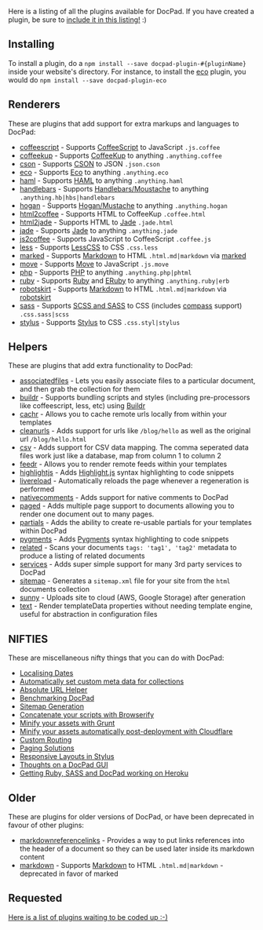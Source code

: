 Here is a listing of all the plugins available for DocPad. If you have created a plugin, be sure to [include it in this listing!](https://github.com/bevry/docpad-documentation/edit/master/community/plugins.html.md) :)

## Installing

To install a plugin, do a `npm install --save docpad-plugin-#{pluginName}` inside your website's directory. For instance, to install the [eco](http://docpad.org/plugin/eco/) plugin, you would do `npm install --save docpad-plugin-eco`


## Renderers

These are plugins that add support for extra markups and languages to DocPad:

- [coffeescript](http://docpad.org/plugin/coffeescript/) - Supports [CoffeeScript](http://jashkenas.github.com/coffee-script/) to JavaScript `.js.coffee`
- [coffeekup](http://docpad.org/plugin/coffeekup/) - Supports [CoffeeKup](http://coffeekup.org/) to anything `.anything.coffee`
- [cson](http://docpad.org/plugin/cson/) - Supports [CSON](https://github.com/bevry/cson) to JSON `.json.cson`
- [eco](http://docpad.org/plugin/eco/) - Supports [Eco](https://github.com/sstephenson/eco) to anything `.anything.eco`
- [haml](http://docpad.org/plugin/haml/) - Supports [HAML](http://haml-lang.com/) to anything `.anything.haml`
- [handlebars](http://docpad.org/plugin/handlebars/) - Supports [Handlebars/Moustache](http://handlebarsjs.com/) to anything `.anything.hb|hbs|handlebars`
- [hogan](http://docpad.org/plugin/hogan/) - Supports [Hogan/Mustache](http://twitter.github.com/hogan.js/) to anything `.anything.hogan`
- [html2coffee](http://docpad.org/plugin/html2coffee/) - Supports HTML to CoffeeKup `.coffee.html`
- [html2jade](http://docpad.org/plugin/html2jade) - Supports HTML to [Jade](http://jade-lang.com/) `.jade.html`
- [jade](http://docpad.org/plugin/jade/) - Supports [Jade](http://jade-lang.com/) to anything `.anything.jade`
- [js2coffee](http://docpad.org/plugin/js2coffee/) - Supports JavaScript to CoffeeScript `.coffee.js`
- [less](http://docpad.org/plugin/less/) - Supports [LessCSS](http://lesscss.org/) to CSS `.css.less`
- [marked](http://docpad.org/plugin/marked/) - Supports [Markdown](ttp://daringfireball.net/projects/markdown/basics) to HTML `.html.md|markdown` via [marked](https://github.com/chjj/marked)
- [move](http://docpad.org/plugin/move) - Supports [Move](http://movelang.org/) to JavaScript `.js.move`
- [php](http://docpad.org/plugin/php) - Supports [PHP](http://php.net/) to anything `.anything.php|phtml`
- [ruby](http://docpad.org/plugin/ruby) - Supports [Ruby](http://www.ruby-lang.org/) and [ERuby](http://en.wikipedia.org/wiki/ERuby) to anything `.anything.ruby|erb`
- [robotskirt](http://docpad.org/plugin/robotskirt/) - Supports [Markdown](ttp://daringfireball.net/projects/markdown/basics) to HTML `.html.md|markdown` via [robotskirt](https://github.com/benmills/robotskirt)
- [sass](http://docpad.org/plugin/sass/) - Supports [SCSS and SASS](http://sass-lang.com/) to CSS (includes [compass](http://compass-style.org/) support) `.css.sass|scss`
- [stylus](http://docpad.org/plugin/stylus/) - Supports [Stylus](http://learnboost.github.com/stylus/) to CSS `.css.styl|stylus`


## Helpers

These are plugins that add extra functionality to DocPad:

- [associatedfiles](http://docpad.org/plugin/associatedfiles) - Lets you easily associate files to a particular document, and then grab the collection for them
- [buildr](http://docpad.org/plugin/buildr/) - Supports bundling scripts and styles (including pre-processors like coffeescript, less, etc) using [Buildr](https://github.com/balupton/buildr.npm)
- [cachr](http://docpad.org/plugin/cachr/) - Allows you to cache remote urls locally from within your templates
- [cleanurls](http://docpad.org/plugin/cleanurls/) - Adds support for urls like `/blog/hello` as well as the original url `/blog/hello.html`
- [csv](https://github.com/CycoPH/docpad-plugin-csv/) - Adds support for CSV data mapping. The comma seperated data files work just like a database, map from column 1 to column 2
- [feedr](http://docpad.org/plugin/feedr/) - Allows you to render remote feeds within your templates
- [highlightjs](http://docpad.org/plugin/highlightjs/) - Adds [Highlight.js](https://github.com/isagalaev/highlight.js) syntax highlighting to code snippets
- [livereload](http://docpad.org/plugin/livereload) - Automatically reloads the page whenever a regeneration is performed
- [nativecomments](http://docpad.org/plugin/nativecomments/) - Adds support for native comments to DocPad
- [paged](http://docpad.org/plugin/paged/) - Adds multiple page support to documents allowing you to render one document out to many pages.
- [partials](http://docpad.org/plugin/partials/) - Adds the ability to create re-usable partials for your templates within DocPad
- [pygments](http://docpad.org/plugin/pygments/) - Adds [Pygments](http://pygments.org/) syntax highlighting to code snippets
- [related](http://docpad.org/plugin/related/) - Scans your documents `tags: 'tag1', 'tag2'` metadata to produce a listing of related documents
- [services](http://docpad.org/plugin/services/) - Adds super simple support for many 3rd party services to DocPad
- [sitemap](https://github.com/benjamind/docpad-plugin-sitemap) - Generates a `sitemap.xml` file for your site from the `html` documents collection
- [sunny](https://github.com/bobobo1618/docpad-plugin-sunny) - Uploads site to cloud (AWS, Google Storage) after generation
- [text](http://docpad.org/plugin/text/) - Render templateData properties without needing template engine, useful for abstraction in configuration files


## NIFTIES

These are miscellaneous nifty things that you can do with DocPad:

- [Localising Dates](https://gist.github.com/4166882)
- [Automatically set custom meta data for collections](https://gist.github.com/4166806)
- [Absolute URL Helper](https://gist.github.com/3939146)
- [Benchmarking DocPad](https://gist.github.com/3906050)
- [Sitemap Generation](https://gist.github.com/3898935)
- [Concatenate your scripts with Browserify](https://gist.github.com/4398093)
- [Minify your assets with Grunt](https://gist.github.com/3898915)
- [Minify your assets automatically post-deployment with Cloudflare](http://blog.cloudflare.com/an-all-new-and-improved-autominify)
- [Custom Routing](https://gist.github.com/3695936)
- [Paging Solutions](https://gist.github.com/3695876)
- [Responsive Layouts in Stylus](https://gist.github.com/1549029)
- [Thoughts on a DocPad GUI](https://gist.github.com/2906284)
- [Getting Ruby, SASS and DocPad working on Heroku](https://gist.github.com/4342818)


## Older

These are plugins for older versions of DocPad, or have been deprecated in favour of other plugins:

- [markdownreferencelinks](https://github.com/Delapouite/docpad-markdownreferencelinks) - Provides a way to put links references into the header of a document so they can be used later inside its markdown content
- [markdown](http://docpad.org/plugin/markdown/) - Supports [Markdown](ttp://daringfireball.net/projects/markdown/basics) to HTML `.html.md|markdown` - deprecated in favor of marked


## Requested

[Here is a list of plugins waiting to be coded up :-)](http://docpad.org/issues?labels=plugin&sort=created&direction=desc&state=open&page=1)
